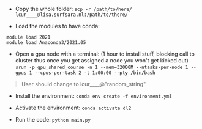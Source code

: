 - Copy the whole folder:
```scp -r /path/to/here/ lcur____@lisa.surfsara.nl:/path/to/there/```

- Load the modules to have conda:
```
module load 2021
module load Anaconda3/2021.05
```

- Open a gpu node with a terminal: (1 hour to install stuff, blocking call to cluster thus once you get assigned a node you won't get kicked out)
```srun -p gpu_shared_course -n 1 --mem=32000M --ntasks-per-node 1 --gpus 1 --cpus-per-task 2 -t 1:00:00 --pty /bin/bash```

> User should change to lcur____@"random_string"

- Install the environment:
```conda env create -f environment.yml```

- Activate the environment:
```conda activate dl2```

- Run the code:
```python main.py```